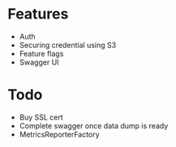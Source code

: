 # Features
- Auth
- Securing credential using S3
- Feature flags
- Swagger UI

# Todo
- Buy SSL cert
- Complete swagger once data dump is ready
- MetricsReporterFactory